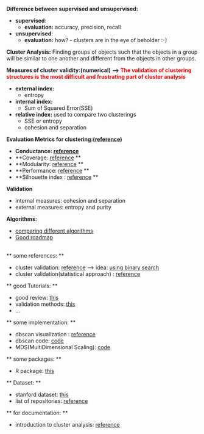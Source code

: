 <b>Difference between supervised and unsupervised:</b>

* **supervised**:
	- **evaluation:** accuracy, precision, recall
* **unsupervised**:
	- **evaluation:** how? - clusters are in the eye of beholder :-)

**Cluster Analysis:** Finding groups of objects such that the objects in a group will be similar to one another and different from the objects in other groups.

**Measures of cluster validity:(numerical) --> <span style="color:red">The validation of clustering structures is the most difficult and frustrating part of cluster analysis </span>**

* **external index:**
	- entropy
* **internal index:**
	- Sum of Squared Error(SSE)
* <b>relative index:</b> used to compare two clusterings
	- SSE or entropy
	- cohesion and separation

**Evaluation Metrics for clustering:(<a href="#">reference</a>)**

 * **Conductance: <a href="#">reference</a>** 
 * **Coverage: <a href="#">reference</a> **
 * **Modularity: <a href="#">reference</a> **
 * **Performance: <a href="#">reference</a> **
 * **Silhouette index : <a href="http://scikit-learn.org/stable/auto_examples/cluster/plot_kmeans_silhouette_analysis.html">reference</a> **

<b>Validation</b>

 * internal measures: cohesion and separation <br>
 * external measures: entropy and purity <br>

<b>Algorithms:</b>

 * <a href="http://scikit-learn.org/stable/auto_examples/cluster/plot_cluster_comparison.html#example-cluster-plot-cluster-comparison-py">comparing different algorithms</a>
 * <a href="http://papers.nips.cc/paper/2388-learning-spectral-clustering.pdf">Good roadmap</a> <br><br>

** some references: **

 * cluster validation: <a href="http://www.cs.kent.edu/~jin/DM08/ClusterValidation.pdf">reference</a>  --> idea: <u>using binary search</u> <br>
 * cluster validation(statistical approach) : <a href="http://web.itu.edu.tr/sgunduz/courses/verimaden/paper/validity_survey.pdf">reference</a> <br>


** good Tutorials: **

 * good review: <a href="http://www.cs.kent.edu/~jin/DM08/cluster.pdf">this</a> <br>
 * validation methods: <a href="http://www.cs.kent.edu/~jin/DM08/ClusterValidation.pdf">this</a><br>
 * ...



** some implementation: **
 
 * dbscan visualization : <a href="http://www.naftaliharris.com/blog/visualizing-dbscan-clustering/">reference</a> <br>
 * dbscan code: <a href="http://scikit-learn.org/stable/auto_examples/cluster/plot_dbscan.html">code</a>
 * MDS(MultiDimensional Scaling): <a href="http://scikit-learn.org/stable/auto_examples/manifold/plot_mds.html">code</a>


** some packages: **

 * R package: <a href="https://cran.r-project.org/web/packages/clValid/vignettes/clValid.pdf">this</a> <br>

** Dataset: **

 * stanford dataset: <a href="http://snap.stanford.edu/data/">this</a><br>
 * list of repositories: <a href="http://www.datasciencecentral.com/profiles/blogs/top-20-open-data-sources">reference </a>


** for documentation: **

 * introduction to cluster analysis: <a href="http://www-users.cs.umn.edu/~han/dmclass/cluster_survey_10_02_00.pdf">reference</a><br>